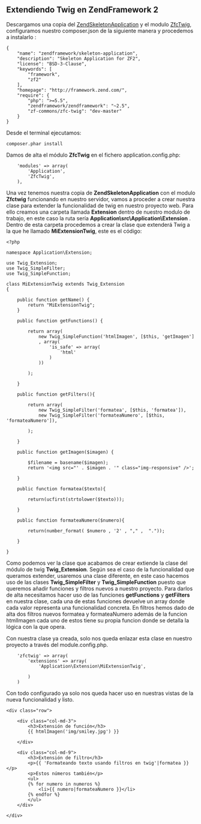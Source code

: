 ## Extendiendo Twig en ZendFramework 2

Descargamos una copia del [ZendSkeletonApplication](https://github.com/zendframework/ZendSkeletonApplication) y el modulo [ZfcTwig](https://github.com/ZF-Commons/ZfcTwig), configuramos nuestro composer.json de la siguiente manera y procedemos a instalarlo :
```
{
    "name": "zendframework/skeleton-application",
    "description": "Skeleton Application for ZF2",
    "license": "BSD-3-Clause",
    "keywords": [
        "framework",
        "zf2"
    ],
    "homepage": "http://framework.zend.com/",
    "require": {
        "php": ">=5.5",
        "zendframework/zendframework": "~2.5",
        "zf-commons/zfc-twig": "dev-master"        
    }
}
```

Desde el terminal ejecutamos:
```
composer.phar install
```

Damos de alta el módulo **ZfcTwig** en el fichero application.config.php:

```
    'modules' => array(
        'Application',
        'ZfcTwig',        
    ),

```
Una vez tenemos nuestra copia de **ZendSkeletonApplication** con el modulo **Zfctwig** funcionando en nuestro servidor, vamos a proceder a crear nuestra clase para extender la funcionalidad de twig en nuestro proyecto web. Para ello creamos una carpeta llamada **Extension** dentro de nuestro modulo de trabajo, en este caso la ruta sería **Application\src\Application\Extension** . Dentro de esta carpeta procedemos a crear la clase que extenderá Twig a la que he llamado **MiExtensionTwig**, este es el código:

```
<?php

namespace Application\Extension;
 
use Twig_Extension;
use Twig_SimpleFilter;
use Twig_SimpleFunction;
 
class MiExtensionTwig extends Twig_Extension
{

    public function getName() {
        return "MiExtensionTwig";
    }

    public function getFunctions() {

        return array(
            new Twig_SimpleFunction('htmlImagen', [$this, 'getImagen']
            , array(
                'is_safe' => array(
                    'html'
                )
            ))

        );        

    }

    public function getFilters(){        

        return array(
            new Twig_SimpleFilter('formatea', [$this, 'formatea']),
            new Twig_SimpleFilter('formateaNumero', [$this, 'formateaNumero']),

        );

    }

    public function getImagen($imagen) {

        $filename = basename($imagen);
        return '<img src="' . $imagen . '" class="img-responsive" />';

    }

    public function formatea($texto){

        return(ucfirst(strtolower($texto)));

    }

    public function formateaNumero($numero){

        return(number_format( $numero , '2' , "," ,  "."));

    }

}
```
Como podemos ver la clase que acabamos de crear extiende la clase del módulo de twig **Twig_Extension**. Según sea el caso de la funcionalidad que queramos extender, usaremos una clase diferente, en este caso hacemos uso de las clases **Twig_SimpleFilter** y **Twig_SimpleFunction** puesto que queremos añadir funciones y filtros nuevos a nuestro proyecto. Para darlos de alta necesitamos hacer uso de las funciones **getFunctions** y **getFilters** en nuestra clase, cada una de estas funciones devuelve un array donde cada valor representa una funcionalidad concreta. En filtros hemos dado de alta dos filtros nuevos formatea y formateaNumero además de la funcion htmlImagen cada uno de estos tiene su propia funcion donde se detalla la lógica con la que opera. 

Con nuestra clase ya creada, solo nos queda enlazar esta clase en nuestro proyecto a través del module.config.php.

```
    'zfctwig' => array(
        'extensions' => array(
            'Application\Extension\MiExtensionTwig',

        )
    )
```
Con todo configurado ya solo nos queda hacer uso en nuestras vistas de la nueva funcionalidad y listo.

```
<div class="row">

    <div class="col-md-3">
        <h3>Extensión de función</h3>
        {{ htmlImagen('img/smiley.jpg') }}
        
    </div>

    <div class="col-md-9">
        <h3>Extensión de filtro</h3>
        <p>{{ 'Formateando texto usando filtros en twig'|formatea }}</p>
        <p>Estos números también</p>
        <ul>
        {% for numero in numeros %}
            <li>{{ numero|formateaNumero }}</li>
        {% endfor %}
        </ul>
    </div>

</div>
```
